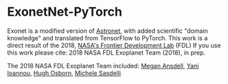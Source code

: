 # ExonetNet-PyTorch
Exonet is a modified version of [Astronet](https://github.com/tensorflow/models/tree/master/research/astronet), with added scientific "domain knowledge" and translated from TensorFlow to PyTorch.
This work is a direct result of the 2018, [NASA's Frontier Development Lab](https://frontierdevelopmentlab.org/) (FDL) 
If you use this work please cite: 2018 NASA FDL Exoplanet Team (2018), in prep.

The 2018 NASA FDL Exoplanet Team included:
[Megan Ansdell](www.meganansdell.com),
[Yani Ioannou](https://yani.io/annou/),
[Hugh Osborn](https://www.hughosborn.co.uk/),
[Michele Sasdelli](https://uk.linkedin.com/in/michelesasdelli)
